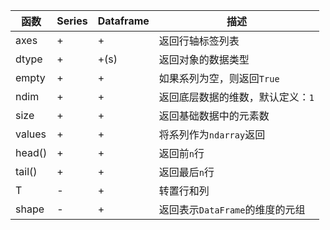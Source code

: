 | 函数   | Series | Dataframe | 描述                              |
| ------ | ------ | --------- | --------------------------------- |
| axes   | +      | +         | 返回行轴标签列表                  |
| dtype  | +      | +(s)      | 返回对象的数据类型                |
| empty  | +      | +         | 如果系列为空，则返回`True`        |
| ndim   | +      | +         | 返回底层数据的维数，默认定义：`1` |
| size   | +      | +         | 返回基础数据中的元素数            |
| values | +      | +         | 将系列作为`ndarray`返回           |
| head() | +      | +         | 返回前`n`行                       |
| tail() | +      | +         | 返回最后`n`行                     |
| T      | -      | +         | 转置行和列                        |
| shape  | -      | +         | 返回表示`DataFrame`的维度的元组   |
